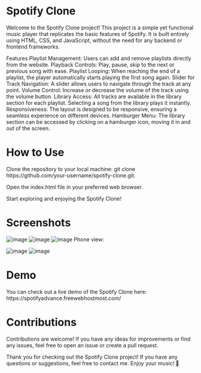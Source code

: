 <h1>Spotify Clone</h1>
Welcome to the Spotify Clone project! This project is a simple yet functional music player that replicates the basic features of Spotify. It is built entirely using HTML, CSS, and JavaScript, without the need for any backend or frontend frameworks.

Features
Playlist Management: Users can add and remove playlists directly from the website.
Playback Controls: Play, pause, skip to the next or previous song with ease.
Playlist Looping: When reaching the end of a playlist, the player automatically starts playing the first song again.
Slider for Track Navigation: A slider allows users to navigate through the track at any point.
Volume Control: Increase or decrease the volume of the track using the volume button.
Library Access: All tracks are available in the library section for each playlist. Selecting a song from the library plays it instantly.
Responsiveness: The layout is designed to be responsive, ensuring a seamless experience on different devices.
Hamburger Menu: The library section can be accessed by clicking on a hamburger icon, moving it in and out of the screen.

<h1>How to Use</h1>
Clone the repository to your local machine:
  git clone https://github.com/your-username/spotify-clone.git.
  
  Open the index.html file in your preferred web browser.
  
Start exploring and enjoying the Spotify Clone!

<h1>Screenshots</h1>

![image](https://github.com/HuzTahir/SpotifyClone/assets/125734950/2bd6ed45-c484-469c-af08-174909682158)
![image](https://github.com/HuzTahir/SpotifyClone/assets/125734950/f0637e3b-9e9e-4f53-bb3c-ffd8423c7970)
![image](https://github.com/HuzTahir/SpotifyClone/assets/125734950/d3400923-436b-4c6b-9ec1-ed4a577ad193)
Phone view:

![image](https://github.com/HuzTahir/SpotifyClone/assets/125734950/79e7555c-a1bc-4943-be5e-e9464502ad69)
![image](https://github.com/HuzTahir/SpotifyClone/assets/125734950/0969f9a6-df21-4328-909f-20fb1dbd27d4)

<h1>Demo</h1>
You can check out a live demo of the Spotify Clone here: https://spotifyadvance.freewebhostmost.com/

<h1>Contributions</h1>
Contributions are welcome! If you have any ideas for improvements or find any issues, feel free to open an issue or create a pull request.


Thank you for checking out the Spotify Clone project! If you have any questions or suggestions, feel free to contact me. Enjoy your music! 🎵

